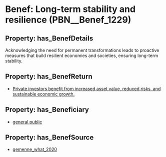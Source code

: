# Benef: __Long-term stability and resilience__ (PBN__Benef_1229)

## Property: has_BenefDetails

Acknowledging the need for permanent transformations leads to proactive measures that build resilient economies and societies, ensuring long-term stability.

## Property: has_BenefReturn

* [Private investors benefit from increased asset value, reduced risks, and sustainable economic growth.](../BenefReturn/PBN__BenefReturn_1375)

## Property: has_Beneficiary

* [general public](../Stakeholder/PBN__Stakeholder_29)

## Property: has_BenefSource

* [gemenne_what_2020](../Article/PBN__Article_257)


